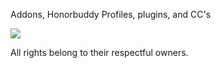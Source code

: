 Addons, Honorbuddy Profiles, plugins, and CC's
















[![](https://www.paypal.com/en_US/i/btn/btn_donateCC_LG.gif)](https://www.paypal.com/cgi-bin/webscr?cmd=_donations&business=5CSEHB9W7TKP4&lc=CA&item_name=Novas%2daddons&currency_code=CAD&bn=PP%2dDonationsBF%3abtn_donateCC_LG%2egif%3aNonHosted)

All rights belong to their respectful owners.
